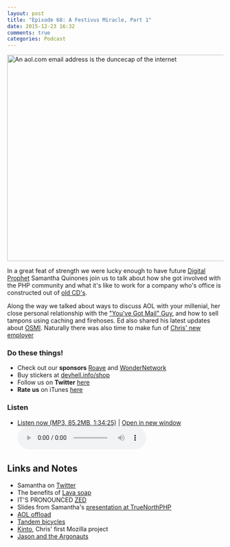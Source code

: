 ```yaml
---
layout: post
title: "Episode 68: A Festivus Miracle, Part 1"
date: 2015-12-23 16:32
comments: true
categories: Podcast
---
```


<a href="https://www.flickr.com/photos/lazzarello/5454431231/in/photolist-9iZonM-cwEJW-2XPor-4etUft-2mVhh-8QPxYE-9szGkM-4rBUES-42vAS-4hFqf5-3589xQ-9dY7X2-ahhJMk-4mB6A9-4mx3zT-bYugtu-8ELvNk-9F2yz8-eFHY4o-KWTsn-6DAgq-5Aq65-nSr9P-ank3ZY-DuWZi-5X776q-4HMMLu-4i1stH-4i1sqF-4i5xQb-9sCGLu-dDjxb-ahkCCL-9szGav-6aKjY-7UGuTt-dG3EPh-4mB6Ao-4i5y3N-9uHLto-KWJEU-4uqiWU-3bBT3e-3bBSYV-3bBSUV-3bBSNB-gRLLi-gRLJ1-PiVjK-5h4QHo" title="An aol.com email address is the duncecap of the internet"><img src="https://farm6.staticflickr.com/5215/5454431231_f08148ea98_z.jpg" width="640" height="481" alt="An aol.com email address is the duncecap of the internet"></a>

In a great feat of strength we were lucky enough to have future [Digital Prophet](https://duckduckgo.com/?q=aol+digital+prophet&t=ffab) Samantha Quinones join us to
talk about how she got involved with the PHP community and what it's like to
work for a company who's office is constructed out of [old CD's](http://www.bitsandpieces.us/wp-content/uploads/2013/10/aol-cd.jpg).

Along the way we talked about ways to discuss AOL with your millenial, her close
personal relationship with the ["You've Got Mail" Guy](https://en.wikipedia.org/wiki/Elwood_Edwards),
and how to sell tampons using caching and firehoses. Ed also shared his latest
updates about [OSMI](http://osmihelp.org/). Naturally there was also time to
make fun of [Chris' new employer](http://mozilla.org)

### Do these things!

* Check out our **sponsors** [Roave](http://roave.com) and [WonderNetwork](https://wondernetwork.com/)
* Buy stickers at [devhell.info/shop](http://devhell.info/shop)
* Follow us on **Twitter** [here](https://twitter.com/dev_hell)
* **Rate us** on iTunes [here](http://itunes.apple.com/us/podcast/dev-hell/id489840699)

### Listen

* <a href="http://devhell.s3.amazonaws.com/ep68-128stereo.mp3" rel="enclosure">Listen now (MP3, 85.2MB, 1:34:25)</a> | <a href="/player.html?ep68-128stereo.mp3" target="player_win" class="audio-player-popup">Open in new window</a>    
    <audio controls src="http://devhell.s3.amazonaws.com/ep68-128stereo.mp3">

## Links and Notes

* Samantha on [Twitter](https://twitter.com/ieatkillerbees)
* The benefits of [Lava soap](https://www.youtube.com/watch?v=5IOXzpRJ714)
* IT'S PRONOUNCED [ZED](https://www.youtube.com/watch?v=PKOX8Ur4oDE)
* Slides from Samantha's [presentation at TrueNorthPHP](https://speakerdeck.com/squinones/drinking-from-the-firehose-true-north-php)
* [AOL offload](https://github.com/aol/offload)
* [Tandem bicycles](https://en.wikipedia.org/wiki/Tandem_bicycle)
* [Kinto](https://github.com/Kinto/kinto), Chris' first Mozilla project
* [Jason and the Argonauts](https://en.wikipedia.org/wiki/Jason_and_the_Argonauts_%281963_film%29)

